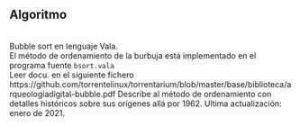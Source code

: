 <h2>Algoritmo</h2><br>Bubble sort en lenguaje Vala.<br>
El método de ordenamiento de la burbuja está implementado en el programa fuente <code>bsort.vala</code><br>
Leer docu. en el siguiente fichero
https://github.com/torrentelinux/torrentarium/blob/master/base/biblioteca/arqueologiadigital-bubble.pdf
Describe al método de ordenamiento con detalles históricos sobre sus orígenes allá por 1962.
Ultima actualización: enero de 2021.<br>
